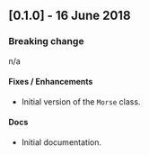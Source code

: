 ## [0.1.0] - 16 June 2018

### Breaking change

n/a

#### Fixes / Enhancements

- Initial version of the `Morse` class.

#### Docs

- Initial documentation.
